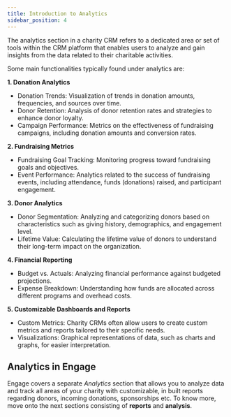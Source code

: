 ```yaml
---
title: Introduction to Analytics
sidebar_position: 4
---
```


The analytics section in a charity CRM refers to a dedicated area or set of tools within the CRM platform that enables users to analyze and gain insights from the data related to their charitable activities.

Some main functionalities typically found under analytics are:

**1. Donation Analytics**

- Donation Trends: Visualization of trends in donation amounts, frequencies, and sources over time.
- Donor Retention: Analysis of donor retention rates and strategies to enhance donor loyalty.
- Campaign Performance: Metrics on the effectiveness of fundraising campaigns, including donation amounts and conversion rates.

**2. Fundraising Metrics**

- Fundraising Goal Tracking: Monitoring progress toward fundraising goals and objectives.
- Event Performance: Analytics related to the success of fundraising events, including attendance, funds (donations) raised, and participant engagement.

**3. Donor Analytics**

- Donor Segmentation: Analyzing and categorizing donors based on characteristics such as giving history, demographics, and engagement level.
- Lifetime Value: Calculating the lifetime value of donors to understand their long-term impact on the organization.

**4. Financial Reporting**

- Budget vs. Actuals: Analyzing financial performance against budgeted projections.
- Expense Breakdown: Understanding how funds are allocated across different programs and overhead costs.

**5. Customizable Dashboards and Reports**

- Custom Metrics: Charity CRMs often allow users to create custom metrics and reports tailored to their specific needs.
- Visualizations: Graphical representations of data, such as charts and graphs, for easier interpretation.

## Analytics in Engage

Engage covers a separate *Analytics* section that allows you to analyze data and track all areas of your charity with customizable, in built reports regarding donors, incoming donations, sponsorships etc. To know more, move onto the next sections consisting of **reports** and **analysis**.